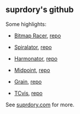## suprdory's github

Some highlights:

- [Bitmap Racer](bitmapracer.com), [repo](github.com/suprdory/bitmapRacer)

- [Spiralator](spiralator.com), [repo](github.com/suprdory/spiralator)

- [Harmonator](harmonata.com), [repo](github.com/suprdory/harmonator)

- [Midpoint](findthemidpoint.com), [repo](github.com/suprdory/midpoint)

- [Grain](suprdory.com/grain), [repo](github.com/suprdory/grain)

- [TCvis](suprdory.com/tcvis), [repo](github.com/suprdory/tcvis)


See [suprdory.com](suprdory.com) for more.


<!--
**suprdory/suprdory** is a ✨ _special_ ✨ repository because its `README.md` (this file) appears on your GitHub profile.

Here are some ideas to get you started:

- 🔭 I’m currently working on ...
- 🌱 I’m currently learning ...
- 👯 I’m looking to collaborate on ...
- 🤔 I’m looking for help with ...
- 💬 Ask me about ...
- 📫 How to reach me: ...
- 😄 Pronouns: ...
- ⚡ Fun fact: ...
-->
